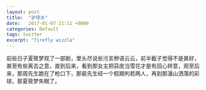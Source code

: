 ```yaml
---
layout: post
title:  "驴得水"
date:   2017-01-07 21:11 +0800
categories: Default
tags: twitter
excerpt: "firefly wizzla"
---
```


前些日子夏筱梦观了一部剧，里头尽说些污言秽语云云，前半截子觉得不是甚好，甚至有些离去之意，直到后来，看到那女主把蒜皮当雪花才是有回心转意，观至后来，那周先生跪在了枪口下，那裴先生经一个假期判若两人，再到那漫山洒落的彩球，那夏筱梦失眠了。